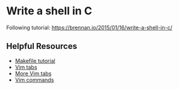 # Write a shell in C

Following tutorial: https://brennan.io/2015/01/16/write-a-shell-in-c/

## Helpful Resources

* [Makefile tutorial](https://makefiletutorial.com)
* [Vim tabs](https://www.meetgor.com/vim-tabs/)
* [More Vim tabs](https://codingforseo.com/blog/open-files-vim-splits-tabs/)
* [Vim commands](https://www.redhat.com/sysadmin/vim-power-commands)
